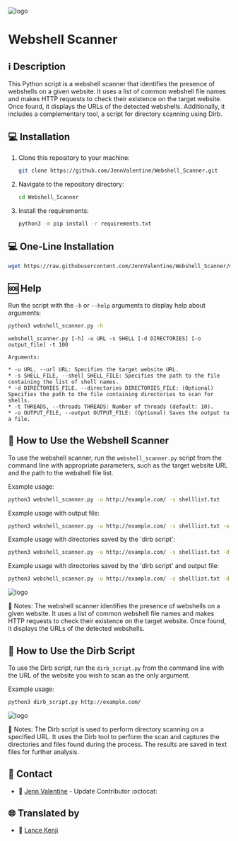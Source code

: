 ![logo](https://edteam-media.s3.amazonaws.com/blogs/big/2ab53939-9b50-47dd-b56e-38d4ba3cc0f0.png)

# Webshell Scanner

## :information_source: Description
This Python script is a webshell scanner that identifies the presence of webshells on a given website. It uses a list of common webshell file names and makes HTTP requests to check their existence on the target website. Once found, it displays the URLs of the detected webshells. Additionally, it includes a complementary tool, a script for directory scanning using Dirb.

## :computer: Installation

1. Clone this repository to your machine:
    ```bash
    git clone https://github.com/JennValentine/Webshell_Scanner.git
    ```
2. Navigate to the repository directory:
    ```bash
    cd Webshell_Scanner
    ```
3. Install the requirements:
    ```bash
    python3 -m pip install -r requirements.txt
    ```

## :computer: One-Line Installation
```bash
wget https://raw.githubusercontent.com/JennValentine/Webshell_Scanner/main/install.sh && sudo chmod +x install.sh && sudo ./install.sh && sudo rm -rf install.sh
```

## :sos: Help

Run the script with the `-h` or `--help` arguments to display help about arguments:

```bash
python3 webshell_scanner.py -h
```

```
webshell_scanner.py [-h] -u URL -s SHELL [-d DIRECTORIES] [-o output_file] -t 100

Arguments:

* -u URL, --url URL: Specifies the target website URL.
* -s SHELL_FILE, --shell SHELL_FILE: Specifies the path to the file containing the list of shell names.
* -d DIRECTORIES_FILE, --directories DIRECTORIES_FILE: (Optional) Specifies the path to the file containing directories to scan for shells.
* -t THREADS, --threads THREADS: Number of threads (default: 10).
* -o OUTPUT_FILE, --output OUTPUT_FILE: (Optional) Saves the output to a file.
```

## :rocket: How to Use the Webshell Scanner

To use the webshell scanner, run the `webshell_scanner.py` script from the command line with appropriate parameters, such as the target website URL and the path to the webshell file list.

Example usage:

```bash
python3 webshell_scanner.py -u http://example.com/ -s shelllist.txt
```

Example usage with output file:

```bash
python3 webshell_scanner.py -u http://example.com/ -s shelllist.txt -o found_shells.txt
```

Example usage with directories saved by the 'dirb script':

```bash
python3 webshell_scanner.py -u http://example.com/ -s shelllist.txt -d directories_found.txt
```

Example usage with directories saved by the 'dirb script' and output file:

```bash
python3 webshell_scanner.py -u http://example.com/ -s shelllist.txt -d directories_found.txt -o found_shells.txt
```

![logo](https://github.com/JennValentine/Webshell_Scanner/blob/main/Imagenes/webshell_scanner.jpg)

:memo: Notes: The webshell scanner identifies the presence of webshells on a given website. It uses a list of common webshell file names and makes HTTP requests to check their existence on the target website. Once found, it displays the URLs of the detected webshells.

## :rocket: How to Use the Dirb Script

To use the Dirb script, run the `dirb_script.py` from the command line with the URL of the website you wish to scan as the only argument.

Example usage:

```bash
python3 dirb_script.py http://example.com/
```

![logo](https://github.com/JennValentine/Webshell_Scanner/blob/main/Imagenes/dirb_script.jpg)

:memo: Notes: The Dirb script is used to perform directory scanning on a specified URL. It uses the Dirb tool to perform the scan and captures the directories and files found during the process. The results are saved in text files for further analysis.

## :email: Contact
* :busts_in_silhouette: [Jenn Valentine](https://t.me/JennValentine) - Update Contributor :octocat:

## 🌐 Translated by
* 👥 [Lance Kenji](https://t.me/lance_aswwscxzc)
